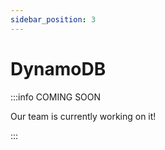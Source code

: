 ```yaml
---
sidebar_position: 3
---
```


# DynamoDB

:::info COMING SOON

Our team is currently working on it!

:::

